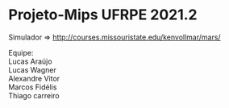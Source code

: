 # Projeto-Mips UFRPE 2021.2

Simulador => http://courses.missouristate.edu/kenvollmar/mars/

Equipe:<br>
Lucas Araújo <br>
Lucas Wagner<br>
Alexandre Vitor<br>
Marcos Fidélis<br>
Thiago carreiro<br>
